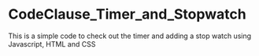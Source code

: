 # CodeClause_Timer_and_Stopwatch
This is a simple code to check out the timer and adding a stop watch using Javascript, HTML and CSS
